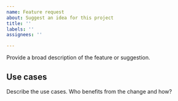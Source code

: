 ```yaml
---
name: Feature request
about: Suggest an idea for this project
title: ''
labels: ''
assignees: ''

---
```


<!--

Do note that this is a mirror repository and html-validate is primarily developed on:

https://gitlab.com/html-validate/html-validate

Issues and Pull Requests may still be created here but consider creating them directly at Gitlab instead.

-->

Provide a broad description of the feature or suggestion.

## Use cases

Describe the use cases. Who benefits from the change and how?
